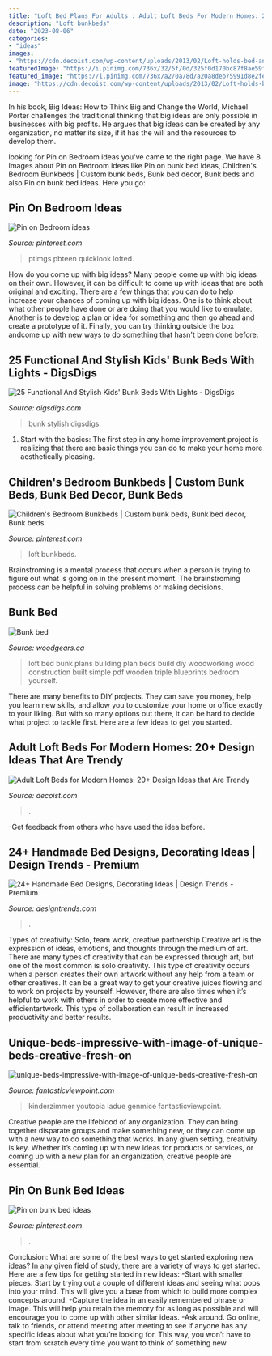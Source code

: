 ```yaml
---
title: "Loft Bed Plans For Adults : Adult Loft Beds For Modern Homes: 20+ Design Ideas That Are Trendy"
description: "Loft bunkbeds"
date: "2023-08-06"
categories:
- "ideas"
images:
- "https://cdn.decoist.com/wp-content/uploads/2013/02/Loft-holds-bed-and-chair.jpg"
featuredImage: "https://i.pinimg.com/736x/32/5f/0d/325f0d170bc87f8ae59f81a0e2b72bc4.jpg"
featured_image: "https://i.pinimg.com/736x/a2/0a/8d/a20a8deb75991d8e2feeb2a6fa76ff6b.jpg"
image: "https://cdn.decoist.com/wp-content/uploads/2013/02/Loft-holds-bed-and-chair.jpg"
---
```



In his book, Big Ideas: How to Think Big and Change the World, Michael Porter challenges the traditional thinking that big ideas are only possible in businesses with big profits. He argues that big ideas can be created by any organization, no matter its size, if it has the will and the resources to develop them.

	

		
looking for Pin on Bedroom ideas you've came to the right page. We have 8 Images about Pin on Bedroom ideas like Pin on bunk bed ideas, Children&#039;s Bedroom Bunkbeds | Custom bunk beds, Bunk bed decor, Bunk beds and also Pin on bunk bed ideas. Here you go:
		
    
## Pin On Bedroom Ideas

<img loading=lazy src="https://i.pinimg.com/736x/6f/48/d0/6f48d02b70be2b03b1c28be09a77ee18.jpg" onerror="this.onerror=null;this.src='https://tse3.mm.bing.net/th?id=OIP.__V9YmzmHCTtFJ_vyy5q-QHaHa&amp;pid=15.1';" alt="Pin on Bedroom ideas">

_Source: pinterest.com_

>ptimgs pbteen quicklook lofted. 

	

How do you come up with big ideas?
Many people come up with big ideas on their own. However, it can be difficult to come up with ideas that are both original and exciting. There are a few things that you can do to help increase your chances of coming up with big ideas. One is to think about what other people have done or are doing that you would like to emulate. Another is to develop a plan or idea for something and then go ahead and create a prototype of it. Finally, you can try thinking outside the box andcome up with new ways to do something that hasn't been done before.

    
## 25 Functional And Stylish Kids&#039; Bunk Beds With Lights - DigsDigs

<img loading=lazy src="https://www.digsdigs.com/photos/functional-kids-bunk-beds-with-lights-3.jpg" onerror="this.onerror=null;this.src='https://tse2.mm.bing.net/th?id=OIP.7_EzGW0EVPv8500J5dRKxgHaJe&amp;pid=15.1';" alt="25 Functional And Stylish Kids&#039; Bunk Beds With Lights - DigsDigs">

_Source: digsdigs.com_

>bunk stylish digsdigs. 

	

1. Start with the basics: The first step in any home improvement project is realizing that there are basic things you can do to make your home more aesthetically pleasing.

    
## Children&#039;s Bedroom Bunkbeds | Custom Bunk Beds, Bunk Bed Decor, Bunk Beds

<img loading=lazy src="https://i.pinimg.com/736x/32/5f/0d/325f0d170bc87f8ae59f81a0e2b72bc4.jpg" onerror="this.onerror=null;this.src='https://tse1.mm.bing.net/th?id=OIP.Yi0pbQssuFiXKyZpecMlQAHaLH&amp;pid=15.1';" alt="Children&#039;s Bedroom Bunkbeds | Custom bunk beds, Bunk bed decor, Bunk beds">

_Source: pinterest.com_

>loft bunkbeds. 

	

Brainstroming is a mental process that occurs when a person is trying to figure out what is going on in the present moment. The brainstroming process can be helpful in solving problems or making decisions.

    
## Bunk Bed

<img loading=lazy src="https://woodgears.ca/bed/bunk_bed/loft_construction.jpg" onerror="this.onerror=null;this.src='https://tse2.mm.bing.net/th?id=OIP.oklLNyiPgMnf0MXx7JJUuQHaIT&amp;pid=15.1';" alt="Bunk bed">

_Source: woodgears.ca_

>loft bed bunk plans building plan beds build diy woodworking wood construction built simple pdf wooden triple blueprints bedroom yourself. 

	

There are many benefits to DIY projects. They can save you money, help you learn new skills, and allow you to customize your home or office exactly to your liking. But with so many options out there, it can be hard to decide what project to tackle first. Here are a few ideas to get you started.

    
## Adult Loft Beds For Modern Homes: 20+ Design Ideas That Are Trendy

<img loading=lazy src="https://cdn.decoist.com/wp-content/uploads/2013/02/Loft-holds-bed-and-chair.jpg" onerror="this.onerror=null;this.src='https://tse2.mm.bing.net/th?id=OIP.fF92BY-aNUQ-hPD44gZRowHaFW&amp;pid=15.1';" alt="Adult Loft Beds for Modern Homes: 20+ Design Ideas that Are Trendy">

_Source: decoist.com_

>. 

	

-Get feedback from others who have used the idea before.

    
## 24+ Handmade Bed Designs, Decorating Ideas | Design Trends - Premium

<img loading=lazy src="https://images.designtrends.com/wp-content/uploads/2016/03/21070705/Custom-Bunk-Beds-Designs.jpg" onerror="this.onerror=null;this.src='https://tse3.mm.bing.net/th?id=OIP.mj0kWMoFg9KkYcyIp4z1igHaE8&amp;pid=15.1';" alt="24+ Handmade Bed Designs, Decorating Ideas | Design Trends - Premium">

_Source: designtrends.com_

>. 

	

Types of creativity: Solo, team work, creative partnership
Creative art is the expression of ideas, emotions, and thoughts through the medium of art. There are many types of creativity that can be expressed through art, but one of the most common is solo creativity. This type of creativity occurs when a person creates their own artwork without any help from a team or other creatives. It can be a great way to get your creative juices flowing and to work on projects by yourself. However, there are also times when it’s helpful to work with others in order to create more effective and efficientartwork. This type of collaboration can result in increased productivity and better results.

    
## Unique-beds-impressive-with-image-of-unique-beds-creative-fresh-on

<img loading=lazy src="http://www.fantasticviewpoint.com/wp-content/uploads/2017/03/unique-beds-impressive-with-image-of-unique-beds-creative-fresh-on-ideas.jpg" onerror="this.onerror=null;this.src='https://tse1.mm.bing.net/th?id=OIP.6sAtUqxngHi8877fgwYHKAHaFb&amp;pid=15.1';" alt="unique-beds-impressive-with-image-of-unique-beds-creative-fresh-on">

_Source: fantasticviewpoint.com_

>kinderzimmer youtopia ladue genmice fantasticviewpoint. 

	

Creative people are the lifeblood of any organization. They can bring together disparate groups and make something new, or they can come up with a new way to do something that works. In any given setting, creativity is key. Whether it’s coming up with new ideas for products or services, or coming up with a new plan for an organization, creative people are essential.

    
## Pin On Bunk Bed Ideas

<img loading=lazy src="https://i.pinimg.com/736x/a2/0a/8d/a20a8deb75991d8e2feeb2a6fa76ff6b.jpg" onerror="this.onerror=null;this.src='https://tse2.mm.bing.net/th?id=OIP.qFeSq0J6fdQYPfgxTjcJ0gHaKf&amp;pid=15.1';" alt="Pin on bunk bed ideas">

_Source: pinterest.com_

>. 

	

Conclusion: What are some of the best ways to get started exploring new ideas?
In any given field of study, there are a variety of ways to get started. Here are a few tips for getting started in new ideas: 
-Start with smaller pieces. Start by trying out a couple of different ideas and seeing what pops into your mind. This will give you a base from which to build more complex concepts around. 
-Capture the idea in an easily remembered phrase or image. This will help you retain the memory for as long as possible and will encourage you to come up with other similar ideas. 
-Ask around. Go online, talk to friends, or attend meeting after meeting to see if anyone has any specific ideas about what you’re looking for. This way, you won’t have to start from scratch every time you want to think of something new.

